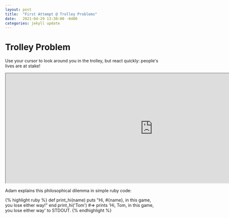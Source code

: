 ```yaml
---
layout: post
title:  "First Attempt @ Trolley Problems"
date:   2021-04-29 13:30:00 -0400
categories: jekyll update
---
```

# Trolley Problem

Use your cursor to look around you in the trolley, but react quickly: people's lives are at stake!

<iframe src="https://documents.library.nd.edu/documents/arch-lib/Unity/TrolleyProblem/index.html" height="360" width="960" allowfullscreen="true" mozallowfullscreen="true" webkitallowfullscreen="true"></iframe>


Adam explains this philosophical dilemma in simple ruby code:

{% highlight ruby %}
def print_hi(name)
  puts "Hi, #{name}, in this game, you lose either way!"
end
print_hi('Tom')
#=> prints 'Hi, Tom, in this game, you lose either way' to STDOUT.
{% endhighlight %}


